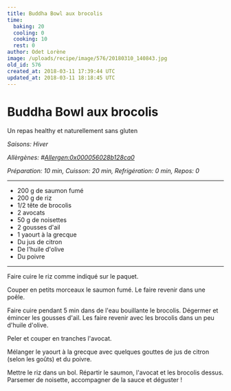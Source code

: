 ```yaml
---
title: Buddha Bowl aux brocolis
time:
  baking: 20
  cooling: 0
  cooking: 10
  rest: 0
author: Odet Lorène
image: /uploads/recipe/image/576/20180310_140843.jpg
old_id: 576
created_at: 2018-03-11 17:39:44 UTC
updated_at: 2018-03-11 18:18:45 UTC
---
```


# Buddha Bowl aux brocolis

Un repas healthy et naturellement sans gluten

*Saisons: Hiver*

*Allèrgènes: #<Allergen:0x000056028b128ca0>*

*Préparation: 10 min, Cuisson: 20 min, Refrigération: 0 min, Repos: 0*

---

- 200 g de saumon fumé
- 200 g de riz
- 1/2 tête de brocolis
- 2 avocats
- 50 g de noisettes
- 2 gousses d'ail
- 1 yaourt à la grecque
- Du jus de citron
- De l'huile d'olive
- Du poivre

---

Faire cuire le riz comme indiqué sur le paquet.

Couper en petits morceaux le saumon fumé. Le faire revenir dans une poêle.

Faire cuire pendant 5 min dans de l'eau bouillante le brocolis. Dégermer et émincer les gousses d'ail. Les faire revenir avec les brocolis dans un peu d'huile d'olive.

Peler et couper en tranches l'avocat.

Mélanger le yaourt à la grecque avec quelques gouttes de jus de citron (selon les goûts) et du poivre.

Mettre le riz dans un bol. Répartir le saumon, l'avocat et les brocolis dessus. Parsemer de noisette, accompagner de la sauce et déguster ! 
